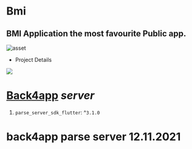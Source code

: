 
 # Bmi
 ## BMI Application the most favourite Public app.
![asset](https://github.com/addiraw/bmi/blob/master/Assets.jpeg?raw=true)
 - Project Details

  ![](https://d26tpo4cm8sb6k.cloudfront.net/img/bmi-chart.gif)
# [Back4app](www.back4app.com) ***server***

   1. `parse_server_sdk_flutter`: ^`3.1.0` 
 # back4app parse server **12.11.2021**
<!--  - `hello` -->
